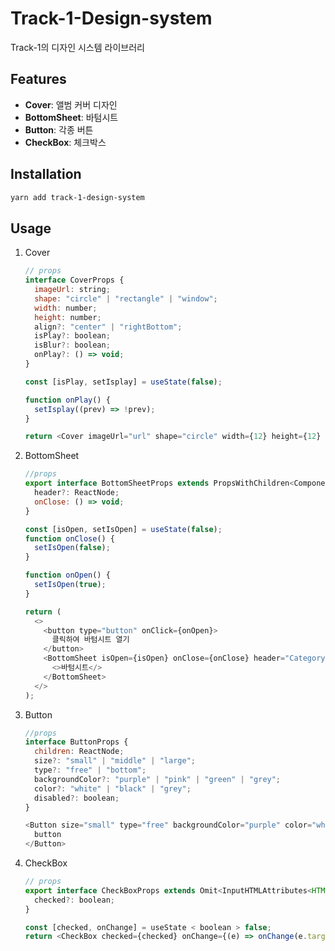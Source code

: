 # Track-1-Design-system

Track-1의 디자인 시스템 라이브러리

## Features

- **Cover**: 앨범 커버 디자인
- **BottomSheet**: 바텀시트
- **Button**: 각종 버튼
- **CheckBox**: 체크박스

## Installation

```bash
yarn add track-1-design-system
```

## Usage

1. Cover

   ```js
   // props
   interface CoverProps {
     imageUrl: string;
     shape: "circle" | "rectangle" | "window";
     width: number;
     height: number;
     align?: "center" | "rightBottom";
     isPlay?: boolean;
     isBlur?: boolean;
     onPlay?: () => void;
   }
   ```

   ```js
   const [isPlay, setIsplay] = useState(false);

   function onPlay() {
     setIsplay((prev) => !prev);
   }

   return <Cover imageUrl="url" shape="circle" width={12} height={12} isPlay={isPlay} onPlay={onPlay} />;
   ```

2. BottomSheet

   ```js
   //props
   export interface BottomSheetProps extends PropsWithChildren<ComponentProps<typeof Sheet>> {
     header?: ReactNode;
     onClose: () => void;
   }
   ```

   ```js
   const [isOpen, setIsOpen] = useState(false);
   function onClose() {
     setIsOpen(false);
   }

   function onOpen() {
     setIsOpen(true);
   }

   return (
     <>
       <button type="button" onClick={onOpen}>
         클릭하여 바텀시트 열기
       </button>
       <BottomSheet isOpen={isOpen} onClose={onClose} header="Category">
         <>바텀시트</>
       </BottomSheet>
     </>
   );
   ```

3. Button

   ```js
   //props
   interface ButtonProps {
     children: ReactNode;
     size?: "small" | "middle" | "large";
     type?: "free" | "bottom";
     backgroundColor?: "purple" | "pink" | "green" | "grey";
     color?: "white" | "black" | "grey";
     disabled?: boolean;
   }
   ```

   ```js
   <Button size="small" type="free" backgroundColor="purple" color="white" disable>
     button
   </Button>
   ```

4. CheckBox

   ```js
   // props
   export interface CheckBoxProps extends Omit<InputHTMLAttributes<HTMLInputElement>, "size"> {
     checked?: boolean;
   }
   ```

   ```js
   const [checked, onChange] = useState < boolean > false;
   return <CheckBox checked={checked} onChange={(e) => onChange(e.target.checked)} />;
   ```
